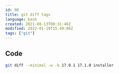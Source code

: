 ```yaml
---
id: 98
title: git diff tags
language: bash
created: 2021-08-13T00:31:46Z
modified: 2022-01-19T15:49:08Z
tags: ["git"]
---
```


## Code

```bash
git diff --minimal -w -b 17.0.1 17.1.0 installer
```

<!-- end -->

